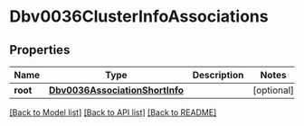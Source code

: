 # Dbv0036ClusterInfoAssociations

## Properties
Name | Type | Description | Notes
------------ | ------------- | ------------- | -------------
**root** | [**Dbv0036AssociationShortInfo**](Dbv0036AssociationShortInfo.md) |  | [optional] 

[[Back to Model list]](../README.md#documentation-for-models) [[Back to API list]](../README.md#documentation-for-api-endpoints) [[Back to README]](../README.md)



